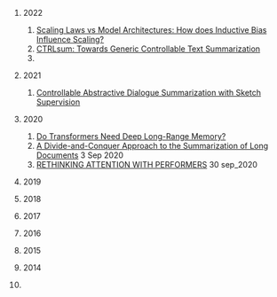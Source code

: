 1. 2022
    1. [Scaling Laws vs Model Architectures: How does Inductive Bias Influence Scaling?](https://arxiv.org/pdf/2207.10551.pdf)
    2. [CTRLsum: Towards Generic Controllable Text Summarization](https://aclanthology.org/2022.emnlp-main.396/)
    3. 


2. 2021
    1. [Controllable Abstractive Dialogue Summarization with Sketch Supervision](https://arxiv.org/abs/2105.14064)
    
3. 2020    
    1. [Do Transformers Need Deep Long-Range Memory?](https://arxiv.org/pdf/2007.03356.pdf)
    2. [A Divide-and-Conquer Approach to the Summarization of Long Documents](https://arxiv.org/pdf/2004.06190.pdf) 3 Sep 2020
    3. [RETHINKING ATTENTION WITH PERFORMERS](https://arxiv.org/pdf/2009.14794.pdf) 30 sep_2020
    

4. 2019

5. 2018


6. 2017

7. 2016

8. 2015

9. 2014

10. 
